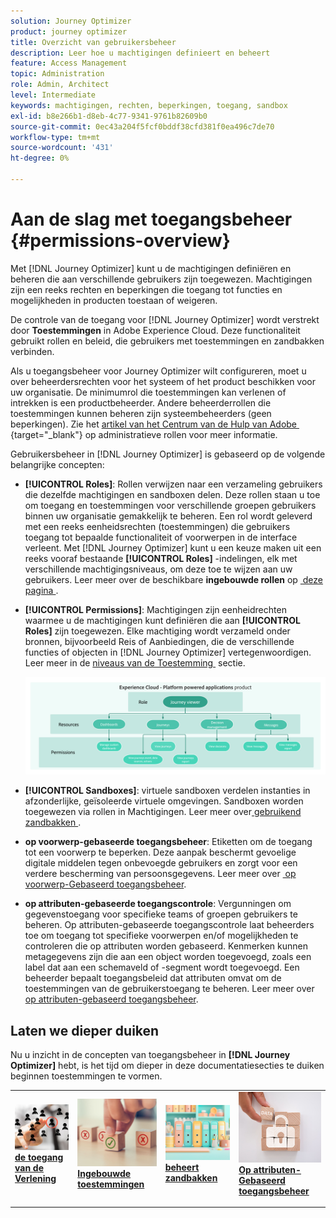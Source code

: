 ```yaml
---
solution: Journey Optimizer
product: journey optimizer
title: Overzicht van gebruikersbeheer
description: Leer hoe u machtigingen definieert en beheert
feature: Access Management
topic: Administration
role: Admin, Architect
level: Intermediate
keywords: machtigingen, rechten, beperkingen, toegang, sandbox
exl-id: b8e266b1-d8eb-4c77-9341-9761b82609b0
source-git-commit: 0ec43a204f5fcf0bddf38cfd381f0ea496c7de70
workflow-type: tm+mt
source-wordcount: '431'
ht-degree: 0%

---
```


# Aan de slag met toegangsbeheer {#permissions-overview}

Met [!DNL Journey Optimizer] kunt u de machtigingen definiëren en beheren die aan verschillende gebruikers zijn toegewezen. Machtigingen zijn een reeks rechten en beperkingen die toegang tot functies en mogelijkheden in producten toestaan of weigeren.

De controle van de toegang voor [!DNL Journey Optimizer] wordt verstrekt door **Toestemmingen** in Adobe Experience Cloud. Deze functionaliteit gebruikt rollen en beleid, die gebruikers met toestemmingen en zandbakken verbinden.

Als u toegangsbeheer voor Journey Optimizer wilt configureren, moet u over beheerdersrechten voor het systeem of het product beschikken voor uw organisatie. De minimumrol die toestemmingen kan verlenen of intrekken is een productbeheerder. Andere beheerderrollen die toestemmingen kunnen beheren zijn systeembeheerders (geen beperkingen). Zie het [&#x200B; artikel van het Centrum van de Hulp van Adobe &#x200B;](https://helpx.adobe.com/nl/enterprise/using/admin-roles.html){target="_blank"} op administratieve rollen voor meer informatie.

<!-- A high-level workflow for gaining and assigning access permissions can be summarized as follows:

* After licensing [!DNL Journey Optimizer], an email is sent to the administrator specified during licensing.
* The administrator logs in to Adobe Admin Console and selects [!DNL Journey Optimizer] from the list of products on the overview page.
* To grant access to [!DNL Journey Optimizer], it is recommended that the administrator add users to the default product profile
* In Experience Platform Permissions, the administrator can create new roles or edit the permissions and users for any existing roles.
* When creating or editing a role, the administrator adds users to the role using the users tab, and grants permissions to these users (such as "Read Datasets" or "Manage Schemas") by editing the role's permissions. Similarly, the administrator can assign access to sandboxes using the same editing option.
* When users log in to the Journey Optimizer user interface, their access to capabilities is driven by the permissions that have been granted to them from the previous step. For example, if a user does not have the View Datasets permission, the Datasets tab in the side menu will not be visible to that user.-->


Gebruikersbeheer in [!DNL Journey Optimizer] is gebaseerd op de volgende belangrijke concepten:

* **[!UICONTROL Roles]**: Rollen verwijzen naar een verzameling gebruikers die dezelfde machtigingen en sandboxen delen. Deze rollen staan u toe om toegang en toestemmingen voor verschillende groepen gebruikers binnen uw organisatie gemakkelijk te beheren. Een rol wordt geleverd met een reeks eenheidsrechten (toestemmingen) die gebruikers toegang tot bepaalde functionaliteit of voorwerpen in de interface verleent.
Met [!DNL Journey Optimizer] kunt u een keuze maken uit een reeks vooraf bestaande **[!UICONTROL Roles]** -indelingen, elk met verschillende machtigingsniveaus, om deze toe te wijzen aan uw gebruikers. Leer meer over de beschikbare **ingebouwde rollen** op [&#x200B; deze pagina &#x200B;](ootb-product-profiles.md).

* **[!UICONTROL Permissions]**: Machtigingen zijn eenheidrechten waarmee u de machtigingen kunt definiëren die aan **[!UICONTROL Roles]** zijn toegewezen. Elke machtiging wordt verzameld onder bronnen, bijvoorbeeld Reis of Aanbiedingen, die de verschillende functies of objecten in [!DNL Journey Optimizer] vertegenwoordigen. Leer meer in de [&#x200B; niveaus van de Toestemming &#x200B;](high-low-permissions.md) sectie.

  ![](assets/do-not-localize/permissions_2.png)

* **[!UICONTROL Sandboxes]**: virtuele sandboxen verdelen instanties in afzonderlijke, geïsoleerde virtuele omgevingen. Sandboxen worden toegewezen via rollen in Machtigingen. Leer meer over [&#x200B; gebruikend zandbakken &#x200B;](sandboxes.md).

* **op voorwerp-gebaseerde toegangsbeheer**: Etiketten om de toegang tot een voorwerp te beperken. Deze aanpak beschermt gevoelige digitale middelen tegen onbevoegde gebruikers en zorgt voor een verdere bescherming van persoonsgegevens. Leer meer over [&#x200B; op voorwerp-Gebaseerd toegangsbeheer &#x200B;](object-based-access.md).

* **op attributen-gebaseerde toegangscontrole**: Vergunningen om gegevenstoegang voor specifieke teams of groepen gebruikers te beheren. Op attributen-gebaseerde toegangscontrole laat beheerders toe om toegang tot specifieke voorwerpen en/of mogelijkheden te controleren die op attributen worden gebaseerd. Kenmerken kunnen metagegevens zijn die aan een object worden toegevoegd, zoals een label dat aan een schemaveld of -segment wordt toegevoegd. Een beheerder bepaalt toegangsbeleid dat attributen omvat om de toestemmingen van de gebruikerstoegang te beheren. Leer meer over [&#x200B; op attributen-gebaseerd toegangsbeheer &#x200B;](attribute-based-access.md).


## Laten we dieper duiken

Nu u inzicht in de concepten van toegangsbeheer in **[!DNL Journey Optimizer]** hebt, is het tijd om dieper in deze documentatiesecties te duiken beginnen toestemmingen te vormen.


<table style="table-layout:fixed"><tr style="border: 0;">
<td>
<a href="permissions.md">
<img alt="Machtigingen" src="assets/do-not-localize/role.jpg">
</a>
<div>
<a href="permissions.md"><strong> de toegang van de Verlening </strong></a>
</div>
<p>
</td>
<td>
<a href="ootb-permissions.md">
<img alt="Ingebouwde machtigingen" src="assets/do-not-localize/select.jpg">
</a>
<div>
<a href="ootb-permissions.md"><strong> Ingebouwde toestemmingen </strong></a>
</div>
<p>
</td>
<td>
<a href="sandboxes.md">
<img alt="sandboxen beheren" src="assets/do-not-localize/sandboxes.jpg">
</a>
<div>
<a href="sandboxes.md"><strong> beheert zandbakken </strong></a>
</div>
<p></td>
<td>
<a href="attribute-based-access.md">
<img alt="Toegangsbeheer op basis van kenmerken" src="assets/do-not-localize/data-access.jpeg">
</a>
<div>
<a href="attribute-based-access.md"><strong> Op attributen-Gebaseerd toegangsbeheer </strong></a>
</div>
<p>
</td>
</tr></table>